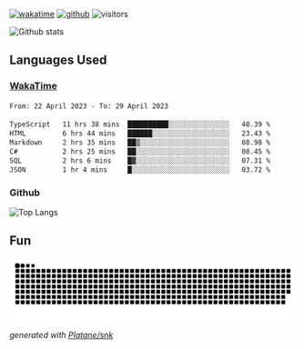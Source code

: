 [![wakatime](https://wakatime.com/badge/user/82c377cd-a54c-404c-b7df-177b313ca539.svg)](https://wakatime.com/@82c377cd-a54c-404c-b7df-177b313ca539)
[![github](https://img.shields.io/github/followers/xinthose?logo=github&style=plastic)](https://github.com/alanhamlett?tab=followers)
![visitors](https://visitor-badge.glitch.me/badge?page_id=xinthose&left_color=green&right_color=red)

![Github stats](https://github-readme-stats.vercel.app/api?username=xinthose&show_icons=true&theme=radical&count_private=true)

## Languages Used

### [WakaTime](https://wakatime.com/)
<!--START_SECTION:waka-->

```text
From: 22 April 2023 - To: 29 April 2023

TypeScript   11 hrs 38 mins  ██████████░░░░░░░░░░░░░░░   40.39 %
HTML         6 hrs 44 mins   ██████░░░░░░░░░░░░░░░░░░░   23.43 %
Markdown     2 hrs 35 mins   ██▒░░░░░░░░░░░░░░░░░░░░░░   08.98 %
C#           2 hrs 25 mins   ██░░░░░░░░░░░░░░░░░░░░░░░   08.45 %
SQL          2 hrs 6 mins    █▓░░░░░░░░░░░░░░░░░░░░░░░   07.31 %
JSON         1 hr 4 mins     █░░░░░░░░░░░░░░░░░░░░░░░░   03.72 %
```

<!--END_SECTION:waka-->

### Github

![Top Langs](https://github-readme-stats.vercel.app/api/top-langs/?username=xinthose)

## Fun
![github contribution grid snake animation](https://raw.githubusercontent.com/xinthose/xinthose/output/github-contribution-grid-snake.svg)

_generated with [Platane/snk](https://github.com/Platane/snk)_
